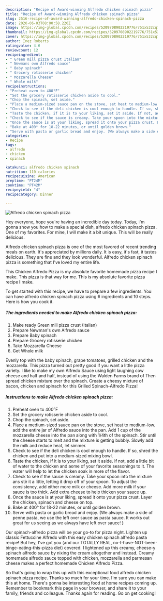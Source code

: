```yaml
---
description: "Recipe of Award-winning Alfredo chicken spinach pizza"
title: "Recipe of Award-winning Alfredo chicken spinach pizza"
slug: 2516-recipe-of-award-winning-alfredo-chicken-spinach-pizza
date: 2020-06-03T08:00:58.220Z
image: https://img-global.cpcdn.com/recipes/5209708902219776/751x532cq70/alfredo-chicken-spinach-pizza-recipe-main-photo.jpg
thumbnail: https://img-global.cpcdn.com/recipes/5209708902219776/751x532cq70/alfredo-chicken-spinach-pizza-recipe-main-photo.jpg
cover: https://img-global.cpcdn.com/recipes/5209708902219776/751x532cq70/alfredo-chicken-spinach-pizza-recipe-main-photo.jpg
author: Inez Roberts
ratingvalue: 4.6
reviewcount: 12
recipeingredient:
- " Green mill pizza crust Italian"
- " Newmans own Alfredo sauce"
- " Baby spinach"
- " Grocery rotisserie chicken"
- " Mozzarella Cheese"
- " Whole milk"
recipeinstructions:
- "Preheat oven to 400°F"
- "Set the grocery rotisserie chicken aside to cool."
- "Chop the spinach, set aside."
- "Place a medium-sized sauce pan on the stove, set heat to medium-low. add the entire jar of Alfredo sauce into the pan. Add 1 cup of the mozzarella cheese into the pan along with 1/4th of the spinach. Stir until the cheese starts to melt and the mixture is getting bubbly. Slowly add the milk and reduce heat, let simmer."
- "Check to see if the deli chicken is cool enough to handle. If so, shred the chicken and put into a medium-sized mixing bowl."
- "Taste the chicken, if it is to your liking, set it aside. If not, add a little bit of water to the chicken and aome of your favorite seasonings to it. The water will help to let the chicken soak in more of the flavor."
- "Check to see if the sauce is creamy. Take your spoon into the mixture ans stir it a little, letting it drop off of your spoon. To adjust the consistency, add either more milk or cheese. Add more milk if your sauce is too thick. Add extra cheese to help thicken your sauce up."
- "Once the sauce is at your liking, spread it onto your pizza crust. Layer the chicken, spinach and cheese on top."
- "Bake at 400° for 18-22 minutes, or until golden brown."
- "Serve with pasta or garlic bread and enjoy. (We always make a side of penne pasta, we use the left over sauce as pasta sauce. It works out great for us seeing as we always have left over sauce! )"
categories:
- Recipe
tags:
- alfredo
- chicken
- spinach

katakunci: alfredo chicken spinach 
nutrition: 110 calories
recipecuisine: American
preptime: "PT24M"
cooktime: "PT42M"
recipeyield: "4"
recipecategory: Dinner

---
```



![Alfredo chicken spinach pizza](https://img-global.cpcdn.com/recipes/5209708902219776/751x532cq70/alfredo-chicken-spinach-pizza-recipe-main-photo.jpg)

Hey everyone, hope you're having an incredible day today. Today, I'm gonna show you how to make a special dish, alfredo chicken spinach pizza. One of my favorites. For mine, I will make it a bit unique. This will be really delicious.

Alfredo chicken spinach pizza is one of the most favored of recent trending meals on earth. It's appreciated by millions daily. It is easy, it's fast, it tastes delicious. They are fine and they look wonderful. Alfredo chicken spinach pizza is something that I've loved my entire life.

This Chicken Alfredo Pizza is my absolute favorite homemade pizza recipe I make. This pizza is that way for me. This is my absolute favorite pizza recipe I make.


To get started with this recipe, we have to prepare a few ingredients. You can have alfredo chicken spinach pizza using 6 ingredients and 10 steps. Here is how you cook it.

<!--inarticleads1-->

##### The ingredients needed to make Alfredo chicken spinach pizza:

1. Make ready  Green mill pizza crust (Italian)
1. Prepare  Newman&#39;s own Alfredo sauce
1. Prepare  Baby spinach
1. Prepare  Grocery rotisserie chicken
1. Take  Mozzarella Cheese
1. Get  Whole milk


Evenly top with the baby spinach, grape tomatoes, grilled chicken and the mozzarella. This pizza turned out pretty good if you want a little pizza variety. I like to make my own Alfredo Sauce using light laughing cow cheese and half and half, instead of using the Walden Farms brand of Then spread chicken mixture over the spinach. Create a cheesy mixture of bacon, chicken and spinach for this Grilled Spinach-Alfredo Pizza! 

<!--inarticleads2-->

##### Instructions to make Alfredo chicken spinach pizza:

1. Preheat oven to 400°F
1. Set the grocery rotisserie chicken aside to cool.
1. Chop the spinach, set aside.
1. Place a medium-sized sauce pan on the stove, set heat to medium-low. add the entire jar of Alfredo sauce into the pan. Add 1 cup of the mozzarella cheese into the pan along with 1/4th of the spinach. Stir until the cheese starts to melt and the mixture is getting bubbly. Slowly add the milk and reduce heat, let simmer.
1. Check to see if the deli chicken is cool enough to handle. If so, shred the chicken and put into a medium-sized mixing bowl.
1. Taste the chicken, if it is to your liking, set it aside. If not, add a little bit of water to the chicken and aome of your favorite seasonings to it. The water will help to let the chicken soak in more of the flavor.
1. Check to see if the sauce is creamy. Take your spoon into the mixture ans stir it a little, letting it drop off of your spoon. To adjust the consistency, add either more milk or cheese. Add more milk if your sauce is too thick. Add extra cheese to help thicken your sauce up.
1. Once the sauce is at your liking, spread it onto your pizza crust. Layer the chicken, spinach and cheese on top.
1. Bake at 400° for 18-22 minutes, or until golden brown.
1. Serve with pasta or garlic bread and enjoy. (We always make a side of penne pasta, we use the left over sauce as pasta sauce. It works out great for us seeing as we always have left over sauce! )


Our spinach-alfredo pizza will be your go-to for pizza night. Lighten up classic Fettuccine Alfredo with this easy chicken spinach alfredo pasta recipe! But hey, I&#39;ve got you (and our TOTALLY REAL, no-I-have-NOT-been-binge-eating-this-pizza diet) covered. I lightened up this creamy, cheese-y spinach alfredo sauce by nixing the cream altogether and instead. Creamy homemade alfredo sauce topped with chicken, mozzarella and parmesan cheese makes a perfect homemade Chicken Alfredo Pizza. 

So that's going to wrap this up with this exceptional food alfredo chicken spinach pizza recipe. Thanks so much for your time. I'm sure you can make this at home. There's gonna be interesting food at home recipes coming up. Remember to bookmark this page in your browser, and share it to your family, friends and colleague. Thanks again for reading. Go on get cooking!
